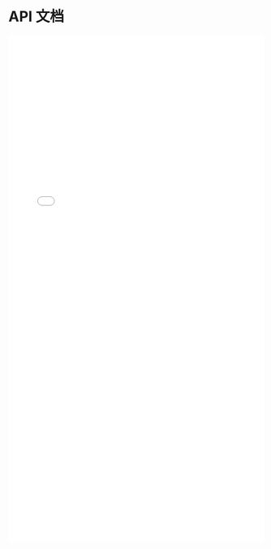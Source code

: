 
# API 文档

<iframe 
    src="/root/.aise/docs/weixin-java-miniapp-demo/api-viewer.html" 
    width="100%" 
    height="1000px" 
    style="border: none; overflow: hidden;"
    title="API 文档"
></iframe>